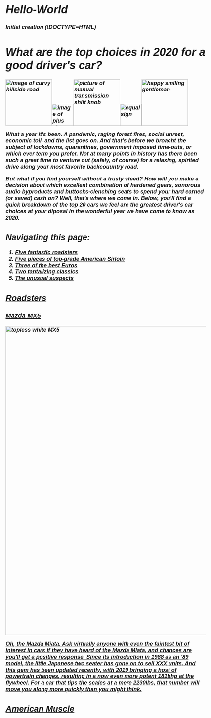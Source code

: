 # Hello-World
Initial creation
(!DOCTYPE=HTML)
<head>
  <title>Performance car bargains in 2020</title>
  <meta charset="utf-8">
  <!-- put header stuff here-->
  <style>
    body {
		
      background: rgb(190, 0, 0);
      font-style: italic;
      font-weight: bold;
      font-family: Helvetica, serif;
      font-size: 18px;
			}
  </style>
  </head>
  <body>
  <h1><em>What are the top choices in 2020 for a good driver's car?</em></h1><img src="https://image.shutterstock.com/image-photo/road-on-mountain-country-sshape-260nw-527741413.jpg" alt="image of curvy hillside road" width="150"><img src="https://image.shutterstock.com/image-illustration/plus-sign-icon-element-web-260nw-1098707264.jpg" alt="image of plus sign" width="70"><img src="https://www.fcpeuro.com/public/assets/products/102127/large/25117566267.jpg?1496416619" alt="picture of manual transmission shift knob" width="150"><img src="https://www.affordablecebu.com/pictures/articles/computer_tricks/Equal-Symbol-Sign.jpg" alt="equal sign" width="70"><img src="https://www.nicepng.com/png/detail/277-2773520_10299560-happy-guy.png" alt="happy smiling gentleman" width="150">
	<p class="intro">What a year it's been. A pandemic, raging forest fires, social unrest, economic toil, and the list goes on. And that's before we broacht the subject of lockdowns, quarantines, government imposed time-outs, or which ever term you prefer. Not at many points in history has there been such a great time to venture out (safely, of course) for a relaxing, spirited drive along your most favorite backcouuntry road.</p>
	<p>But what if you find yourself without a trusty steed? How will you make a decision about which excellent combination of hardened gears, sonorous audio byproducts and buttocks-clenching seats to spend your hard earned (or saved) cash on? Well, that's where we come in. Below, you'll find a quick breakdown of the top 20 cars we feel are the greatest driver's car choices at your diposal in the wonderful year we have come to know as 2020.</p>
  <h2>Navigating this page:</h2>
	<ol>
		<li><a href="roadstah">Five fantastic roadsters</li>
		<li><a href="steak">Five pieces of top-grade American Sirloin</li>
		<li><a href="Oyrose">Three of the best Euros</li>
		<li><a href="beauties">Two tantalizing classics</li>
		<li><a href="funnyline">The unusual suspects</li>
	</ol>
	<h2 id="roadstah">Roadsters</h2>
	<h3>Mazda MX5</h3>
	<img src="https://consumerguide.com/wp-content/uploads/2019/10/2019_mazda_mx-5_miata_56-1024x512.jpg" alt="topless white MX5" width="1000">
  <p>Oh, the Mazda Miata. Ask virtually anyone with even the faintest bit of interest in cars if they have heard of the Mazda Miata, and chances are you'll get a positive response. Since its introduction in 1988 as an '89 model, the little Japanese two seater has gone on to sell XXX units. And this gem has been updated recently, with 2019 bringing a host of powertrain changes, resulting in a now even more potent 181bhp at the flywheel. For a car that tips the scales at a mere 2230lbs, that number will move you along more quickly than you might think.</p>
<h2 id="steak">American Muscle</h2>  
  </body>
  
